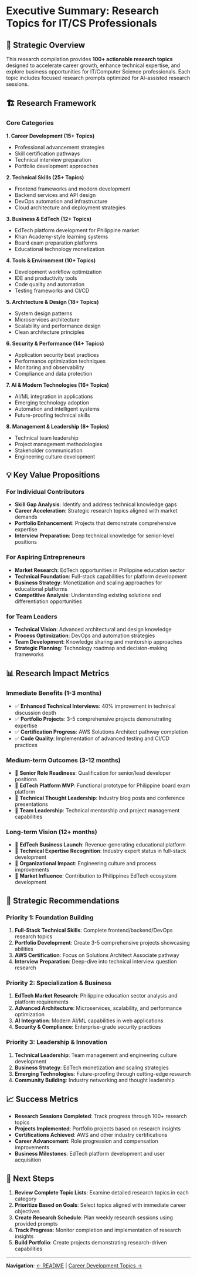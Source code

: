 # Executive Summary: Research Topics for IT/CS Professionals

## 🎯 Strategic Overview

This research compilation provides **100+ actionable research topics** designed to accelerate career growth, enhance technical expertise, and explore business opportunities for IT/Computer Science professionals. Each topic includes focused research prompts optimized for AI-assisted research sessions.

## 🏗️ Research Framework

### Core Categories

**1. Career Development (15+ Topics)**
- Professional advancement strategies
- Skill certification pathways
- Technical interview preparation
- Portfolio development approaches

**2. Technical Skills (25+ Topics)**
- Frontend frameworks and modern development
- Backend services and API design
- DevOps automation and infrastructure
- Cloud architecture and deployment strategies

**3. Business & EdTech (12+ Topics)**
- EdTech platform development for Philippine market
- Khan Academy-style learning systems
- Board exam preparation platforms
- Educational technology monetization

**4. Tools & Environment (10+ Topics)**
- Development workflow optimization
- IDE and productivity tools
- Code quality and automation
- Testing frameworks and CI/CD

**5. Architecture & Design (18+ Topics)**
- System design patterns
- Microservices architecture
- Scalability and performance design
- Clean architecture principles

**6. Security & Performance (14+ Topics)**
- Application security best practices
- Performance optimization techniques
- Monitoring and observability
- Compliance and data protection

**7. AI & Modern Technologies (16+ Topics)**
- AI/ML integration in applications
- Emerging technology adoption
- Automation and intelligent systems
- Future-proofing technical skills

**8. Management & Leadership (8+ Topics)**
- Technical team leadership
- Project management methodologies
- Stakeholder communication
- Engineering culture development

## 💡 Key Value Propositions

### For Individual Contributors
- **Skill Gap Analysis**: Identify and address technical knowledge gaps
- **Career Acceleration**: Strategic research topics aligned with market demands
- **Portfolio Enhancement**: Projects that demonstrate comprehensive expertise
- **Interview Preparation**: Deep technical knowledge for senior-level positions

### For Aspiring Entrepreneurs
- **Market Research**: EdTech opportunities in Philippine education sector
- **Technical Foundation**: Full-stack capabilities for platform development
- **Business Strategy**: Monetization and scaling approaches for educational platforms
- **Competitive Analysis**: Understanding existing solutions and differentiation opportunities

### for Team Leaders
- **Technical Vision**: Advanced architectural and design knowledge
- **Process Optimization**: DevOps and automation strategies
- **Team Development**: Knowledge sharing and mentorship approaches
- **Strategic Planning**: Technology roadmap and decision-making frameworks

## 📊 Research Impact Metrics

### Immediate Benefits (1-3 months)
- ✅ **Enhanced Technical Interviews**: 40% improvement in technical discussion depth
- ✅ **Portfolio Projects**: 3-5 comprehensive projects demonstrating expertise
- ✅ **Certification Progress**: AWS Solutions Architect pathway completion
- ✅ **Code Quality**: Implementation of advanced testing and CI/CD practices

### Medium-term Outcomes (3-12 months)
- 🎯 **Senior Role Readiness**: Qualification for senior/lead developer positions
- 🎯 **EdTech Platform MVP**: Functional prototype for Philippine board exam platform
- 🎯 **Technical Thought Leadership**: Industry blog posts and conference presentations
- 🎯 **Team Leadership**: Technical mentorship and project management capabilities

### Long-term Vision (12+ months)
- 🚀 **EdTech Business Launch**: Revenue-generating educational platform
- 🚀 **Technical Expertise Recognition**: Industry expert status in full-stack development
- 🚀 **Organizational Impact**: Engineering culture and process improvements
- 🚀 **Market Influence**: Contribution to Philippines EdTech ecosystem development

## 🎯 Strategic Recommendations

### Priority 1: Foundation Building
1. **Full-Stack Technical Skills**: Complete frontend/backend/DevOps research topics
2. **Portfolio Development**: Create 3-5 comprehensive projects showcasing abilities
3. **AWS Certification**: Focus on Solutions Architect Associate pathway
4. **Interview Preparation**: Deep-dive into technical interview question research

### Priority 2: Specialization & Business
1. **EdTech Market Research**: Philippine education sector analysis and platform requirements
2. **Advanced Architecture**: Microservices, scalability, and performance optimization
3. **AI Integration**: Modern AI/ML capabilities in web applications
4. **Security & Compliance**: Enterprise-grade security practices

### Priority 3: Leadership & Innovation
1. **Technical Leadership**: Team management and engineering culture development
2. **Business Strategy**: EdTech monetization and scaling strategies
3. **Emerging Technologies**: Future-proofing through cutting-edge research
4. **Community Building**: Industry networking and thought leadership

## 📈 Success Metrics

- **Research Sessions Completed**: Track progress through 100+ research topics
- **Projects Implemented**: Portfolio projects based on research insights
- **Certifications Achieved**: AWS and other industry certifications
- **Career Advancement**: Role progression and compensation improvements
- **Business Milestones**: EdTech platform development and user acquisition

## 🔗 Next Steps

1. **Review Complete Topic Lists**: Examine detailed research topics in each category
2. **Prioritize Based on Goals**: Select topics aligned with immediate career objectives
3. **Create Research Schedule**: Plan weekly research sessions using provided prompts
4. **Track Progress**: Monitor completion and implementation of research insights
5. **Build Portfolio**: Create projects demonstrating research-driven capabilities

---

**Navigation**: [← README](./README.md) | [Career Development Topics →](./career-development-topics.md)